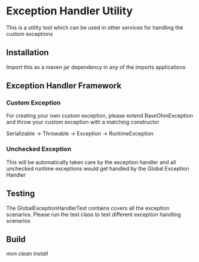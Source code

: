 # Exception Handler Utility

This is a utility tool which can be used in other services for handling the custom exceptions

## Installation

Import this as a maven jar dependency in any of the imports applications

## Exception Handler Framework

### Custom Exception
For creating your own custom exception, please extend BaseOhmException
and throw your custom exception with a matching constructor

Serializable -> Throwable -> Exception -> RuntimeException


### Unchecked Exception
This will be automatically taken care by the exception handler and all unchecked runtime exceptions would get handled by the Global Exception Handler

## Testing
The GlobalExceptionHandlerTest contains covers all the exception scenarios. Please run the test class to test different exception handling scenarios

## Build
*mvn clean install*





